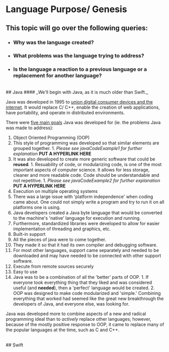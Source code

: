 # Language Purpose/ Genesis
## This topic will go over the following queries:
* ### Why was the language created?
* ### What problems was the language trying to address?
* ### Is the language a reaction to a previous language or a replacement for another language?
<br>
## Java
#### _We'll begin with Java, as it is much older than Swift._

Java was developed in 1995 to [union digital consumer devices and the internet](http://www.oracle.com/technetwork/java/javase/overview/javahistory-index-198355.html). It would replace C/ C++, enable the creation of web applications, have portability, and operate in distributed environments.

There were [five main goals](http://www.freejavaguide.com/history.html) Java was developed for (ie. the problems Java was made to address):
1. Object Oriented Programming (OOP)
  1. This style of programming was developed so that similar elements are grouped together.
    1. *Please see javaCodeExample1 for further explanation* **PUT A HYPERLINK HERE**
  1. It was also developed to create more generic software that could be **reused**.
    1. Resuability of code, or modularizing code, is one of the most important aspects of computer science. It allows for less storage, cleaner and more readable code. Code should be understandable and not repetitive.
    1. *Please see javaCodeExample2 for further explanation* **PUT A HYPERLINK HERE**
2. Execution on multiple operating systems
  1. There was a large issue with 'platform independence' when coding came about. One could not simply write a program and try to run it on all platforms one is using. 
  2. Java developers created a Java byte language that would be converted to the machine's 'native' language for execution and running.
  3. Furthermore, standardized libraries were developed to allow for easier implementation of threading and graphics, etc.
3. Built-in support
  1. All the pieces of java were to come together. 
  2. They made it so that it had its own compiler and debugging software.
  3. For most other languages, support came separately and needed to be downloaded and may have needed to be connected with other support software.
4. Execute from remote sources securely
5. Easy to use
  1. Java was to be a combination of all the 'better' parts of OOP.
    1. If everyone took everything thing that they liked and was considered useful (and **needed**), then a 'perfect' language would be created.
    2. OOP was designed to make code modularized and 'simple.' Combining everything that worked had seemed like the great new breakthrough the developers of Java, and everyone else, was looking for.

Java was developed more to combine aspects of a new and radical programming ideal than to *actively* replace other languages; however, because of the mostly positive response to OOP, it came to replace many of the popular languages at the time, such as C and C++.

<br>
## Swift
